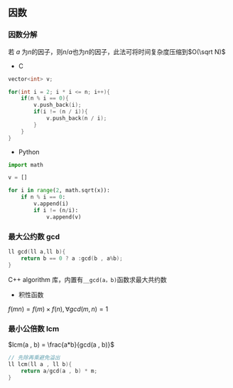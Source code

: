 <!--
 * @Description: 
 * @Version: 1.0
 * @Author: DaLao
 * @Email: dalao_li@163.com
 * @Date: 2021-11-24 21:45:43
 * @LastEditors: dalao
 * @LastEditTime: 2022-04-04 01:01:10
-->

## 因数


### 因数分解

若 $a$ 为$n$的因子，则$n/a$也为$n$的因子，此法可将时间复杂度压缩到$O(\sqrt N)$

- C

```c
vector<int> v;

for(int i = 2; i * i <= n; i++){
    if(n % i == 0){
        v.push_back(i);
        if(i != (n / i)){
            v.push_back(n / i);
        }
    }
}
```

- Python

```py
import math

v = []

for i in range(2, math.sqrt(x)):
    if n % i == 0:
        v.append(i)
        if i != (n/i):
            v.append(v)
```


### 最大公约数 gcd

```c
ll gcd(ll a,ll b){
    return b == 0 ? a :gcd(b , a%b);
}
```
C++ algorithm 库，内置有`__gcd(a，b)`函数求最大共约数

- 积性函数

$f(mn) = f(m) \times f(n) , \forall gcd(m , n) = 1$


### 最小公倍数 lcm

$lcm(a , b) = \frac{a*b}{gcd(a , b)}$

```c
// 先除再乘避免溢出
ll lcm(ll a , ll b){
    return a/gcd(a , b) * m;
}
```

